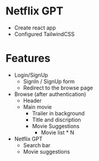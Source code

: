 # Netflix GPT
 - Create react app
 - Configured TailwindCSS

# Features

 - Login/SignUp
    - SignIn / SignUp form
    - Redirect to the browse page
 - Browse (after authentication)
    - Header
    - Main movie
        - Trailer in background
        - Title and discription
        - Movie Suggestions
            - Movie list * N
 - Netflix GPT
    - Search bar
    - Movie suggestions
    